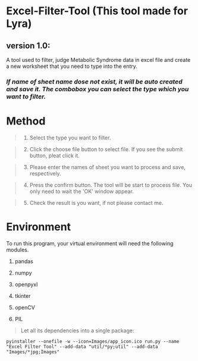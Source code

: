 # Excel-Filter-Tool  (This tool made for Lyra)


## version 1.0:

A tool used to filter, judge Metabolic Syndrome data in excel file and create a new worksheet that you need to type into the entry. 
 

### *If name of sheet name dose not exist, it will be auto created and save it. The combobox you can select the type which you want to filter.*

# Method

> 1. Select the type you want to filter.

> 2. Click the choose file button to select file. If you see the submit button, pleat click it.

> 3. Please enter the names of sheet you want to process and save, respectively.

> 4. Press the confirm button. The tool will be start to process file. You only need to wait the 'OK' window appear.

> 5. Check the result is you want, if not please contact me.

# Environment

To run this program, your virtual environment will need the following modules.

1. pandas

2. numpy

3. openpyxl

4. tkinter

5. openCV

6. PIL

> Let all its dependencies into a single package:

    pyinstaller --onefile -w --icon=Images/app_icon.ico run.py --name "Excel Filter Tool" --add-data "util/*py;util" --add-data   "Images/*jpg;Images"





